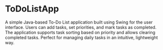 # ToDoListApp
A simple Java-based To-Do List application built using Swing for the user interface. Users can add tasks, set priorities, and mark tasks as completed. The application supports task sorting based on priority and allows clearing completed tasks. Perfect for managing daily tasks in an intuitive, lightweight way.
